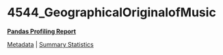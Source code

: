# 4544_GeographicalOriginalofMusic

[**Pandas Profiling Report**](https://epistasislab.github.io/penn-ml-benchmarks/profile/4544_GeographicalOriginalofMusic.html)

[Metadata](metadata.yaml) | [Summary Statistics](summary_stats.tsv)

